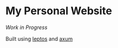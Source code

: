 # My Personal Website

_Work in Progress_

Built using [leptos]("https://github.com/leptos-rs/leptos") and [axum](https://github.com/tokio-rs/axum)
